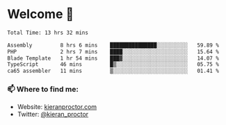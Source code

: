 # Welcome 🦘

<!--START_SECTION:waka-->

```txt
Total Time: 13 hrs 32 mins

Assembly         8 hrs 6 mins    ███████████████░░░░░░░░░░   59.89 %
PHP              2 hrs 7 mins    ████░░░░░░░░░░░░░░░░░░░░░   15.64 %
Blade Template   1 hr 54 mins    ███▓░░░░░░░░░░░░░░░░░░░░░   14.07 %
TypeScript       46 mins         █▒░░░░░░░░░░░░░░░░░░░░░░░   05.75 %
ca65 assembler   11 mins         ▒░░░░░░░░░░░░░░░░░░░░░░░░   01.41 %
```

<!--END_SECTION:waka-->

### 📫 Where to find me:

-   Website: [kieranproctor.com](https://kieranproctor.com/)
-   Twitter: [@kieran_proctor](https://twitter.com/kieran_proctor)
